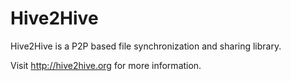 Hive2Hive
=========

Hive2Hive is a P2P based file synchronization and sharing library.

Visit http://hive2hive.org for more information.
